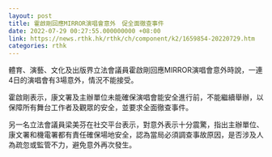 ```yaml
---
layout: post
title: 霍啟剛回應MIRROR演唱會意外　促全面徹查事件
date: 2022-07-29 00:27:55.000000000 +08:00
link: https://news.rthk.hk/rthk/ch/component/k2/1659854-20220729.htm
categories: rthk
---
```


體育、演藝、文化及出版界立法會議員霍啟剛回應MIRROR演唱會意外時說，一連4日的演唱會有3場意外，情況不能接受。

霍啟剛表示，康文署及主辦單位未能確保演唱會能安全進行前，不能繼續舉辦，以保障所有舞台工作者及觀眾的安全，並要求全面徹查事件。

另一名立法會議員梁美芬在社交平台表示，對意外表示十分震驚，指出主辦單位、康文署和機電署都有責任確保場地安全，認為當局必須調查事故原因，是否涉及人為疏忽或監管不力，避免意外再次發生。

